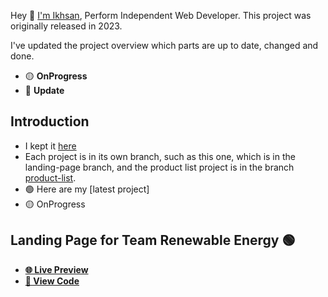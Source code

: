 Hey 👋 [I'm Ikhsan](https://nashkispace.gitlab.io/), Perform Independent Web Developer. This project was originally released in 2023.

I've updated the project overview which parts are up to date, changed and done.

- 🟡 **OnProgress**
- 🔵 **Update**

## Introduction

- I kept it [here](https://nashkispace.vercel.app/)
- Each project is in its own branch, such as this one, which is in the landing-page branch, and the product list project is in the branch [product-list](https://github.com/nashkispace/NS-StaticSite/tree/main).
- 🟢 Here are my [latest project]
- 🟡 OnProgress

## Landing Page for Team Renewable Energy 🟢

- [**🌐 Live Preview**](https://nashkispace.vercel.app/)
- [**👀 View Code**](https://github.com/nashkispace/NS-LandingPage/tree/landing-page)
